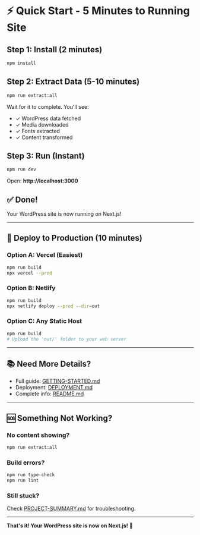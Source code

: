 # ⚡ Quick Start - 5 Minutes to Running Site

## Step 1: Install (2 minutes)

```bash
npm install
```

## Step 2: Extract Data (5-10 minutes)

```bash
npm run extract:all
```

Wait for it to complete. You'll see:
- ✓ WordPress data fetched
- ✓ Media downloaded  
- ✓ Fonts extracted
- ✓ Content transformed

## Step 3: Run (Instant)

```bash
npm run dev
```

Open: **http://localhost:3000**

## ✅ Done!

Your WordPress site is now running on Next.js!

---

## 🚀 Deploy to Production (10 minutes)

### Option A: Vercel (Easiest)

```bash
npm run build
npx vercel --prod
```

### Option B: Netlify

```bash
npm run build
npx netlify deploy --prod --dir=out
```

### Option C: Any Static Host

```bash
npm run build
# Upload the 'out/' folder to your web server
```

---

## 📚 Need More Details?

- Full guide: [GETTING-STARTED.md](./GETTING-STARTED.md)
- Deployment: [DEPLOYMENT.md](./DEPLOYMENT.md)  
- Complete info: [README.md](./README.md)

---

## 🆘 Something Not Working?

### No content showing?
```bash
npm run extract:all
```

### Build errors?
```bash
npm run type-check
npm run lint
```

### Still stuck?
Check [PROJECT-SUMMARY.md](./PROJECT-SUMMARY.md) for troubleshooting.

---

**That's it! Your WordPress site is now on Next.js! 🎉**




